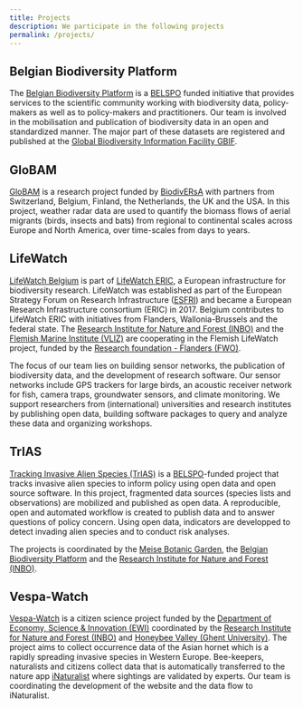 ```yaml
---
title: Projects
description: We participate in the following projects
permalink: /projects/
---
```


## Belgian Biodiversity Platform
The [Belgian Biodiversity Platform](http://www.biodiversity.be) is a [BELSPO](http://www.belspo.be) funded initiative that provides services to the scientific community working with biodiversity data, policy-makers as well as to policy-makers and practitioners. Our team is involved in the mobilisation and publication of biodiversity data in an open and standardized manner. The major part of these datasets are registered and published at the [Global Biodiversity Information Facility GBIF](http://www.gbif.org).

## GloBAM
[GloBAM](http://globam.science) is a research project funded by [BiodivERsA](http://www.biodiversa.org) with partners from Switzerland, Belgium, Finland, the Netherlands, the UK and the USA. In this project, weather radar data are used to quantify the biomass flows of aerial migrants (birds, insects and bats) from regional to continental scales across Europe and North America, over time-scales from days to years.

## LifeWatch
[LifeWatch Belgium](http://www.lifewatch.be) is part of [LifeWatch ERIC](http://www.lifewatch.eu/), a European infrastructure for biodiversity research. LifeWatch was established as part of the European Strategy Forum on Research Infrastructure ([ESFRI](http://ec.europa.eu/research/infrastructures/index_en.cfm?pg=esfri)) and became a European Research Infrastructure consortium (ERIC) in 2017. Belgium contributes to LifeWatch ERIC with initiatives from Flanders, Wallonia-Brussels and the federal state. The [Research Institute for Nature and Forest (INBO)](http://www.inbo.be/en/) and the [Flemish Marine Institute (VLIZ)](http://www.vliz.be/en) are cooperating in the Flemish LifeWatch project, funded by the [Research foundation - Flanders (FWO)](http://www.fwo.be/en/).

The focus of our team lies on building sensor networks, the publication of biodiversity data, and the development of research software. Our sensor networks include GPS trackers for large birds, an acoustic receiver network for fish, camera traps, groundwater sensors, and climate monitoring. We support researchers from (international) universities and research institutes by publishing open data, building software packages to query and analyze these data and organizing workshops.

## TrIAS
[Tracking Invasive Alien Species (TrIAS)](http://trias-project.be) is a [BELSPO](http://www.belspo.be)-funded project that tracks invasive alien species to inform policy using open data and open source software. In this project, fragmented data sources (species lists and observations) are mobilized and published as open data. A reproducible, open and automated workflow is created to publish data and to answer questions of policy concern. Using open data, indicators are developped to detect invading alien species and to conduct risk analyses.

The projects is coordinated by the [Meise Botanic Garden](http://www.plantentuinmeise.be/en), the [Belgian Biodiversity Platform](http://www.biodiversity.be) and the [Research Institute for Nature and Forest (INBO)](http://www.inbo.be/en).

## Vespa-Watch
[Vespa-Watch](http://vespawatch.be) is a citizen science project funded by the [Department of Economy, Science & Innovation (EWI)](http://www.ewi-vlaanderen.be) coordinated by the [Research Institute for Nature and Forest (INBO)](http://www.inbo.be/en) and [Honeybee Valley (Ghent University)](http://www.honeybeevalley.eu). The project aims to collect occurrence data of the Asian hornet which is a rapidly spreading invasive species in Western Europe. Bee-keepers, naturalists and citizens collect data that is automatically transferred to the nature app [iNaturalist](http://www.inaturalist.org) where sightings are validated by experts. Our team is coordinating the development of the website and the data flow to iNaturalist.
